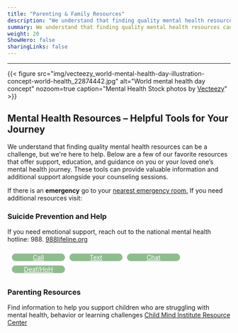 ```yaml
---
title: "Parenting & Family Resources"
description: "We understand that finding quality mental health resources can be a challenge, but we're here to help."
summary: We understand that finding quality mental health resources can be a challenge, but we're here to help.
weight: 20
ShowHero: false
sharingLinks: false
---
```

---
{{< figure
    src="img/vecteezy_world-mental-health-day-illustration-concept-world-health_22874442.jpg"
    alt="World mental health day concept"
    nozoom=true
    caption="Mental Health Stock photos by [Vecteezy](https://www.vecteezy.com/free-photos/mental-health)"
    >}}
## Mental Health Resources – Helpful Tools for Your Journey

We understand that finding quality mental health resources can be a challenge, but we're here to help. Below are a few of our favorite resources that offer support, education, and guidance on you or your loved one’s mental health journey. These tools can provide valuable information and additional support alongside your counseling sessions.

If there is an **emergency** go to your [nearest emergency room.](maps://maps.google.com/maps/?q=emergency+room+near+me) If you need additional resources visit:

### Suicide Prevention and Help
If you need emotional support, reach out to the national mental health hotline: 988.
[988lifeline.org](https://988lifeline.org)

<div style="display:flex; padding: 10px; justify-content: flex-start; flex-wrap: wrap;
  white-space: normal; gap: 10px;">

<div style="width:120px; background-color: #8FBC8F; border-radius: 25px; text-align:center">
<a href="tel:988" style="color:white" style="color:white"><i class="fa-solid fa-phone-volume" style="color:white;"></i> Call</a>
</div style="text-align:center">
<div style="width:120px; background-color: #8FBC8F; border-radius: 25px; text-align:center">
<a href="sms:988" style="color:white" style="color:white"><i class="fa-solid fa-message" style="color:white;"></i> Text</a>
</div>
<div style="width:120px; background-color: #8FBC8F; border-radius: 25px; text-align:center">
<a href="https://chat.988lifeline.org" style="color:white"><i class="fa-solid fa-comments" style="color:white;"></i> Chat</a>
</div>
<div style="width:120px; background-color: #8FBC8F; border-radius: 25px; text-align:center">
<a href="https://988lifeline.org/deaf-hard-of-hearing-hearing-loss/" style="color:white"> <i class="fa-solid fa-hands-asl-interpreting" style="color:white;"></i> Deaf/HoH</a>
</div>

</div>

### Parenting Resources
Find information to help you support children who are struggling with mental health, behavior or learning challenges
[Child Mind Institute Resource Center](https://childmind.org/resources)
